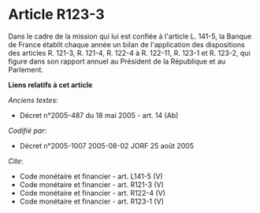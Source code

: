 # Article R123-3

Dans le cadre de la mission qui lui est confiée à l'article L. 141-5, la Banque de France établit chaque année un bilan de
l'application des dispositions des articles R. 121-3, R. 121-4, R. 122-4 à R. 122-11, R. 123-1 et R. 123-2, qui figure dans
son rapport annuel au Président de la République et au Parlement.

**Liens relatifs à cet article**

_Anciens textes_:

  - Décret n°2005-487 du 18 mai 2005 - art. 14 (Ab)

_Codifié par_:

  - Décret n°2005-1007 2005-08-02 JORF 25 août 2005

_Cite_:

  - Code monétaire et financier - art. L141-5 (V)
  - Code monétaire et financier - art. R121-3 (V)
  - Code monétaire et financier - art. R122-4 (V)
  - Code monétaire et financier - art. R123-1 (V)
